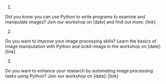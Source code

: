 1.
Did you know you can use Python to write programs to examine and manipulate images?
Join our workshop on [date] and find out more: [link]

2.
Do you want to improve your image processing skills?
Learn the basics of image manipulation with Python and scikit-image in the workshop on [date]: [link]

3.
Do you want to enhance your research by automating image processing tasks using Python?
Join our workshop on [date]: [link] 

